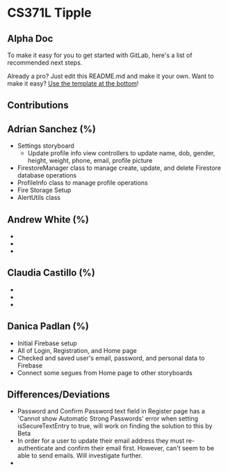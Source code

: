 # CS371L Tipple



## Alpha Doc

To make it easy for you to get started with GitLab, here's a list of recommended next steps.

Already a pro? Just edit this README.md and make it your own. Want to make it easy? [Use the template at the bottom](#editing-this-readme)!

## Contributions

Adrian Sanchez (%)
-
- Settings storyboard
  - Update profile info view controllers to update name, dob, gender, height, weight, phone, email, profile picture
- FirestoreManager class to manage create, update, and delete Firestore database operations
- ProfileInfo class to manage profile operations
- Fire Storage Setup
- AlertUtils class

Andrew White (%)
-
- 
-
-

Claudia Castillo (%)
-
- 
-
-

Danica Padlan (%)
-
- Initial Firebase setup
- All of Login, Registration, and Home page
- Checked and saved user's email, password, and personal data to Firebase
- Connect some segues from Home page to other storyboards



## Differences/Deviations
- Password and Confirm Password text field in Register page has a 
'Cannot show Automatic Strong Passwords' error when setting isSecureTextEntry to true, will work on finding the solution to this by Beta
- In order for a user to update their email address they must re-authenticate and confirm their email first. However, can't seem to be able to send emails. Will investigate further. 
-

